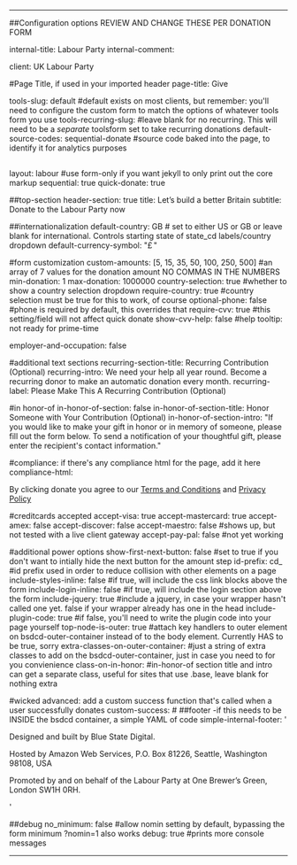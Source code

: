 ---

##Configuration options REVIEW AND CHANGE THESE PER DONATION FORM

internal-title: Labour Party
internal-comment: 

client: UK Labour Party

#Page Title, if used in your imported header
page-title: Give

tools-slug: default #default exists on most clients, but remember: you'll need to configure the custom form to match the options of whatever tools form you use
tools-recurring-slug: #leave blank for no recurring. This will need to be a _separate_ toolsform set to take recurring donations
default-source-codes: sequential-donate #source code baked into the page, to identify it for analytics purposes

##
layout: labour  #use form-only if you want jekyll to only print out the core markup
sequential: true
quick-donate: true

##top-section
header-section: true
title: Let&rsquo;s build a better Britain
subtitle: Donate to the Labour Party now



##internationalization
default-country: GB # set to either US or GB or leave blank for international. Controls starting state of state_cd labels/country dropdown
default-currency-symbol: "&pound;&thinsp;"

#form customization
custom-amounts: [5, 15, 35, 50, 100, 250, 500] #an array of 7 values for the donation amount NO COMMAS IN THE NUMBERS
min-donation: 1
max-donation: 1000000
country-selection: true #whether to show a country selection dropdown
require-country: true #country selection must be true for this to work, of course
optional-phone: false #phone is required by default, this overrides that
require-cvv: true #this setting/field will not affect quick donate
show-cvv-help: false #help tooltip: not ready for prime-time

employer-and-occupation: false


#additional text sections
recurring-section-title: Recurring Contribution <span>(Optional)</span>
recurring-intro: We need your help all year round. Become a recurring donor to make an automatic donation every month.
recurring-label: Please Make This A Recurring Contribution <span>(Optional)</span>

#in honor-of
in-honor-of-section: false
in-honor-of-section-title: Honor Someone with Your Contribution <span>(Optional)</span>
in-honor-of-section-intro: "If you would like to make your gift in honor or in memory of someone, please fill out the form below. To send a notification of your thoughtful gift, please enter the recipient's contact information."

#compliance: if there's any compliance html for the page, add it here
compliance-html: <p>By clicking donate you agree to our <a href="http://action.labour.org.uk/page/content/terms" target="_blank">Terms and Conditions</a> and <a href="http://action.labour.org.uk/page/content/privacy" target="_blank">Privacy Policy</a></p>

#creditcards accepted
accept-visa: true
accept-mastercard: true
accept-amex: false
accept-discover: false
accept-maestro: false #shows up, but not tested with a live client gateway
accept-pay-pal: false  #not yet working

#additional power options
show-first-next-button: false #set to true if you don't want to intially hide the next button for the amount step
id-prefix: cd_ #id prefix used in order to reduce collision with other elements on a page 
include-styles-inline: false #if true, will include the css link blocks above the form
include-login-inline: false #if true, will include the login section above the form
include-jquery: true #include a jquery, in case your wrapper hasn't called one yet. false if your wrapper already has one in the head
include-plugin-code: true #if false, you'll need to write the plugin code into your page yourself
top-node-is-outer: true #attach key handlers to outer element on bsdcd-outer-container instead of to the body element. Currently HAS to be true, sorry
extra-classes-on-outer-container: #just a string of extra classes to add on the bsdcd-outer-container, just in case you need to for you convienience
class-on-in-honor: #in-honor-of section title and intro can get a separate class, useful for sites that use .base, leave blank for nothing extra

#wicked advanced: add a custom success function that's called when a user successfully donates
custom-success: #
##footer -if this needs to be INSIDE the bsdcd container, a simple YAML of code
simple-internal-footer: '<div id="footer"><p>Designed and built by Blue State Digital.</p><p>Hosted by Amazon Web Services, 
P.O. Box 81226, Seattle, Washington 98108, USA</p><p>Promoted by and on behalf of the Labour Party at One Brewer&#8217;s Green, London SW1H 0RH.</p></div> <!-- /#footer -->'

##debug
no_minimum: false #allow nomin setting by default, bypassing the form minimum ?nomin=1 also works
debug: true #prints more console messages

---